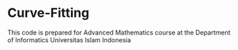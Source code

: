 # Curve-Fitting
This code is prepared for Advanced Mathematics course at the Department of Informatics Universitas Islam Indonesia
